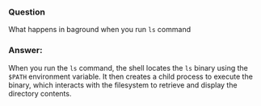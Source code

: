 ### **Question**

What happens in baground when you run `ls` command

### **Answer:**
When you run the `ls` command, the shell locates the `ls` binary using the `$PATH` environment variable. It then creates a child process to execute the binary, which interacts with the filesystem to retrieve and display the directory contents.




